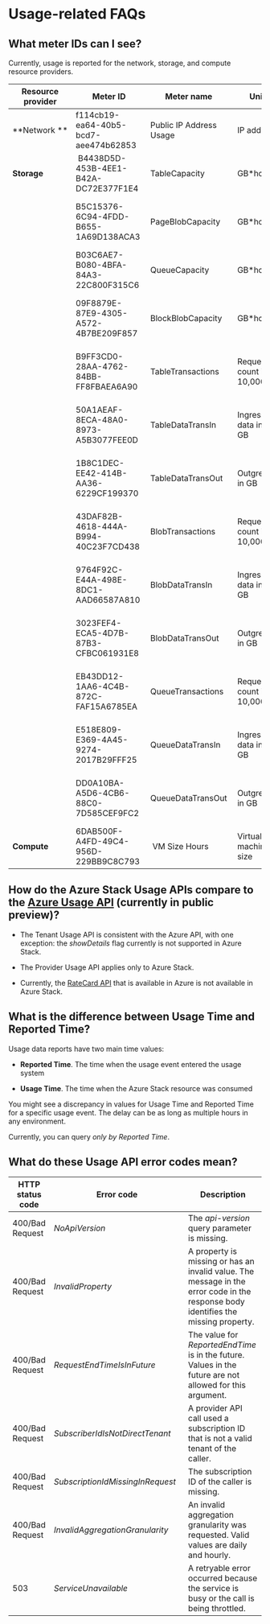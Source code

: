 Usage-related FAQs
==================

What meter IDs can I see?
-------------------------

Currently, usage is reported for the network, storage, and compute
resource providers.

| **Resource provider** | **Meter ID** |**Meter name** | **Unit** | **Additional info** |
| --------------------------- | --------------------------------------- | -------------------------- | ---------------------------- | ----------------------------------------- |
| **Network ** | f114cb19-ea64-40b5-bcd7-aee474b62853 | Public IP Address Usage | IP address |                    
| **Storage**  | B4438D5D-453B-4EE1-B42A-DC72E377F1E4 | TableCapacity | GB\*hours | Total capacity consumed by tables |
|              | B5C15376-6C94-4FDD-B655-1A69D138ACA3 | PageBlobCapacity | GB\*hours | Total capacity consumed by page blobs |
|              | B03C6AE7-B080-4BFA-84A3-22C800F315C6 | QueueCapacity  | GB\*hours  | Total capacity consumed by queue |
| | 09F8879E-87E9-4305-A572-4B7BE209F857 | BlockBlobCapacity | GB\*hours  | Total capacity consumed by block blobs |
| | B9FF3CD0-28AA-4762-84BB-FF8FBAEA6A90 | TableTransactions  | Request count in 10,000s   | Table service requests (in 10,000s) |
| | 50A1AEAF-8ECA-48A0-8973-A5B3077FEE0D | TableDataTransIn | Ingress data in GB | Table service data ingress in GB |
| | 1B8C1DEC-EE42-414B-AA36-6229CF199370 | TableDataTransOut | Outgress in GB | Table service data egress in GB |
| | 43DAF82B-4618-444A-B994-40C23F7CD438 | BlobTransactions | Requests count in 10,000s | Blob service requests (in 10,000s) |
| | 9764F92C-E44A-498E-8DC1-AAD66587A810   | BlobDataTransIn    | Ingress data in GB          | Blob service data ingress in GB 
| | 3023FEF4-ECA5-4D7B-87B3-CFBC061931E8   | BlobDataTransOut   | Outgress in GB              | Blob service data egress in GB 
| | EB43DD12-1AA6-4C4B-872C-FAF15A6785EA   | QueueTransactions  | Requests count in 10,000s   | Queue service requests (in 10,000s) 
| | E518E809-E369-4A45-9274-2017B29FFF25   | QueueDataTransIn          | Ingress data in GB         | Queue service data ingress in GB 
| | DD0A10BA-A5D6-4CB6-88C0-7D585CEF9FC2   | QueueDataTransOut         | Outgress in GB  | Queue service data egress in GB 
| **Compute** | 6DAB500F-A4FD-49C4-956D-229BB9C8C793 | VM Size Hours | Virtual machine size |

#### 

How do the Azure Stack Usage APIs compare to the [Azure Usage API](https://msdn.microsoft.com/library/azure/1ea5b323-54bb-423d-916f-190de96c6a3c) (currently in public preview)?
--------------------------------------------------------------------------------------------------------------------------------------------------------------------------------

-   The Tenant Usage API is consistent with the Azure API, with one
    exception: the *showDetails* flag currently is not supported in
    Azure Stack.

-   The Provider Usage API applies only to Azure Stack.

-   Currently, the [RateCard
    API](https://msdn.microsoft.com/en-us/library/azure/mt219004.aspx)
    that is available in Azure is not available in Azure Stack.

What is the difference between Usage Time and Reported Time?
------------------------------------------------------------

Usage data reports have two main time values:

-   **Reported Time**. The time when the usage event entered the usage
    system

-   **Usage Time**. The time when the Azure Stack resource was consumed

You might see a discrepancy in values for Usage Time and Reported Time
for a specific usage event. The delay can be as long as multiple hours
in any environment.

Currently, you can query *only by Reported Time*.

What do these Usage API error codes mean?
-----------------------------------------

| **HTTP status code** | **Error code** | **Description** |
| ---------------------- | ------------------------------------------------------------------ | ------------------------------------------------------------------------------------------------------------------------------------ |
| 400/Bad Request        | *NoApiVersion*     | The *api-version* query parameter is missing.
| 400/Bad Request        | *InvalidProperty*  | A property is missing or has an invalid value. The message in the error code in the response body identifies the missing property.
| 400/Bad Request        | *RequestEndTimeIsInFuture*  | The value for *ReportedEndTime* is in the future. Values in the future are not allowed for this argument.
| 400/Bad Request        | *SubscriberIdIsNotDirectTenant*    | A provider API call used a subscription ID that is not a valid tenant of the caller.
| 400/Bad Request        | *SubscriptionIdMissingInRequest*   | The subscription ID of the caller is missing.
| 400/Bad Request        | *InvalidAggregationGranularity*   | An invalid aggregation granularity was requested. Valid values are daily and hourly.
| 503                    | *ServiceUnavailable*   | A retryable error occurred because the service is busy or the call is being throttled.
